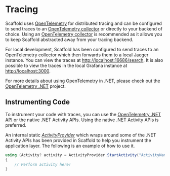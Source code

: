# Tracing

Scaffold uses [OpenTelemetry](https://opentelemetry.io) for distributed tracing and can be configured to send traces to an [OpenTelemetry collector](https://opentelemetry.io/docs/collector/) or directly to your backend of choice. Using an [OpenTelemetry collector](https://opentelemetry.io/docs/collector/) is recommended as it allows you to keep Scaffold abstracted away from your tracing backend.

For local development, Scaffold has been configured to send traces to an OpenTelemetry collector which then forwards them to a local Jaeger instance. You can view the traces at <http://localhost:16686/search>. It is also possible to view the traces in the local Grafana instance at <http://localhost:3000>.

For more details about using OpenTelemetry in .NET, please check out the [OpenTelemetry .NET](https://github.com/open-telemetry/opentelemetry-dotnet) project.

## Instrumenting Code

To instrument your code with traces, you can use the [OpenTelemetry .NET API](https://github.com/open-telemetry/opentelemetry-dotnet/tree/main/src/OpenTelemetry.Api) or the native .NET Activity APIs. Using the native .NET Activity APIs is preferred.

An internal static [_ActivityProvider_](../Sources/Scaffold.Application/Common/Instrumentation/ActivityProvider.cs) which wraps around some of the .NET Activity APIs has been provided in Scaffold to help you instrument the application layer. The following is an example of how to use it.

```C#
using (Activity? activity = ActivityProvider.StartActivity("ActivityName"))
{
    // Perform activity here!
}
```
